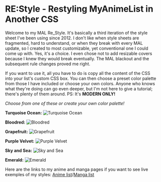 # RE:Style - Restyling MyAnimeList in Another CSS

Welcome to my MAL Re_Style. It's basically a third iteration of the style sheet I've been using since 2012. I don't like when style sheets are fragmented, hard to understand, or when they break with every MAL update, so I created to most customizable, yet conventional one I could come up with. Yes, it's a choice. I even chose not to add resizable covers because I knew they would break eventually. The MAL blackout and the subsequent rule changes proved me right.

If you want to use it, all you have to do is copy all the content of the CSS into your list's custom CSS box. You can then choose a preset color palette from those I have included or choose your own colors. Anyone who knows what they're doing can go even deeper, but I'm not here to give a tutorial; there's plenty of them around. PS: It's <b>MODERN ONLY!</b>

*Choose from one of these or create your own color palette!*

<b>Turquoise Ocean:</b>
![Turquoise Ocean](https://raw.githubusercontent.com/InsanityDevice/RE_Style-Restyling-MyAnimeList-in-Another-CSS/master/Screenshots/RE_Turquoise-Ocean.png)
   
<b>Bloodred:</b>
![Bloodred](https://raw.githubusercontent.com/InsanityDevice/RE_Style-Restyling-MyAnimeList-in-Another-CSS/master/Screenshots/RE_Bloodred.png)

<b>Grapefruit:</b>
![Grapefruit](https://raw.githubusercontent.com/InsanityDevice/RE_Style-Restyling-MyAnimeList-in-Another-CSS/master/Screenshots/RE_Grapefruit.png)

<b>Purple Velvet:</b>
![Purple Velvet](https://raw.githubusercontent.com/InsanityDevice/RE_Style-Restyling-MyAnimeList-in-Another-CSS/master/Screenshots/RE_Purple-Velvet.png)

<b>Sky and Sea:</b>
![Sky and Sea](https://raw.githubusercontent.com/InsanityDevice/RE_Style-Restyling-MyAnimeList-in-Another-CSS/master/Screenshots/RE_Sky-and-Sea.png)

<b>Emerald:</b>
![Emerald](https://raw.githubusercontent.com/InsanityDevice/RE_Style-Restyling-MyAnimeList-in-Another-CSS/master/Screenshots/RE_Emerald.png)
    
Here are the links to my anime and manga pages if you want to see live exemples of my styles: [Anime list](https://myanimelist.net/animelist/Insanitium?status=7)/[Manga list](https://myanimelist.net/mangalist/Insanitium?status=7)
